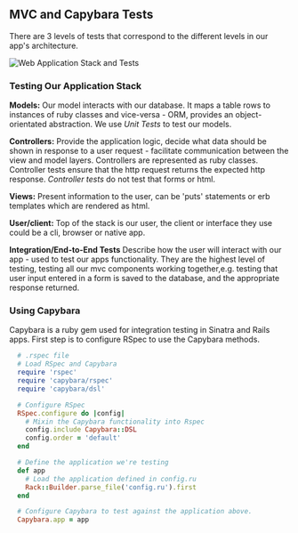 ## MVC and Capybara Tests

There are 3 levels of tests that correspond to the different levels in our app's architecture.

![Web Application Stack and Tests](https://dl.dropboxusercontent.com/s/k2ypcn86btb6ajo/2015-09-29%20at%204.14%20PM.png)

### Testing Our Application Stack

**Models:** Our model interacts with our database. It maps a table rows to instances of ruby classes and vice-versa - ORM, provides an object-orientated abstraction. We use *Unit Tests* to test our models.

**Controllers:** Provide the application logic, decide what data should be shown in response to a user request - facilitate communication between the view and model layers. Controllers are represented as ruby classes. Controller tests ensure that the http request returns the expected http response. *Controller tests* do not test that forms or html.

**Views:** Present information to the user, can be 'puts' statements or erb templates which are rendered as html.

**User/client:** Top of the stack is our user, the client or interface they use could be a cli, browser or native app.

**Integration/End-to-End Tests** Describe how the user will interact with our app - used to test our apps functionality. They are the highest level of testing, testing all our mvc components working together,e.g. testing that user input entered in a form is saved to the database, and the appropriate response returned.


### Using Capybara

Capybara is a ruby gem used for integration testing in Sinatra and Rails apps. First step is to configure RSpec to use the Capybara methods.

```ruby
  # .rspec file
  # Load RSpec and Capybara
  require 'rspec'
  require 'capybara/rspec'
  require 'capybara/dsl'

  # Configure RSpec
  RSpec.configure do |config|
    # Mixin the Capybara functionality into Rspec
    config.include Capybara::DSL
    config.order = 'default'
  end

  # Define the application we're testing
  def app
    # Load the application defined in config.ru
    Rack::Builder.parse_file('config.ru').first
  end

  # Configure Capybara to test against the application above.
  Capybara.app = app
```
